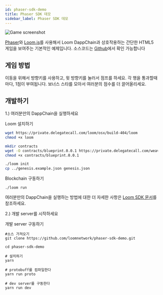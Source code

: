 ```yaml
---
id: phaser-sdk-demo
title: Phaser SDK 데모
sidebar_label: Phaser SDK 데모
---
```

![Game screenshot](/developers/img/screenshot.png)

[Phaser](http://phaser.io)와 [Loom.js](https://github.com/loomnetwork/loom-js)를 사용해서 Loom DappChain과 상호작용하는 간단한 HTML5 게임을 보여주는 기본적인 예제입니다. 소스코드는 [Github](https://github.com/loomnetwork/phaser-sdk-demo)에서 확인 가능합니다

## 게임 방법

이동을 위해서 방향키를 사용하고, 윗 방향키를 눌러서 점프를 하세요. 각 행을 통과할때마다, 1점이 부여됩니다. 보너스 스타를 모아서 여러분의 점수를 더 끌어올리세요.

## 개발하기

1.) 여러분만의 DappChain을 실행하세요

Loom 설치하기

```bash
wget https://private.delegatecall.com/loom/osx/build-404/loom
chmod +x loom

mkdir contracts
wget -O contracts/blueprint.0.0.1 https://private.delegatecall.com/weave-blueprint/osx/build-9/blueprint.0.0.1
chmod +x contracts/blueprint.0.0.1

./loom init
cp ../genesis.example.json genesis.json
```

Blockchain 구동하기

    ./loom run
    

여러분만의 DappChain을 실행하는 방법에 대한 더 자세한 사항은 [Loom SDK 문서](https://loomx.io/developers/docs/en/prereqs.html)를 참조하세요.

2.) 개발 server를 시작하세요

개발 server 구동하기

    #소스 가져오기
    git clone https://github.com/loomnetwork/phaser-sdk-demo.git
    
    cd phaser-sdk-demo
    
    # 설치하기
    yarn
    
    # protobuff를 컴파일한다
    yarn run proto
    
    # dev server를 구동한다
    yarn run dev